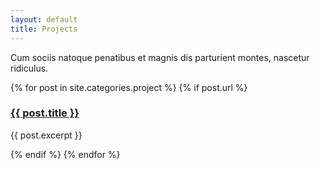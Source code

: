 ```yaml
---
layout: default
title: Projects
---
```


<section class="work page-intro">
  <p>Cum sociis natoque penatibus et magnis dis parturient montes, nascetur ridiculus.</p>
</section>

<section class="projects">
  {% for post in site.categories.project %}
    {% if post.url %}
          <article class="project-tldr">
          <!-- {% if post.featured-image %}{% include post-featured-image.html image=post.featured-image alt=post.featured-image-alt %}{% endif %} -->
          <h3><a href="{{ post.url }}">{{ post.title }}</a></h3>
          <p>{{ post.excerpt }}</p>
          </article>
    {% endif %}
  {% endfor %}
</section>
